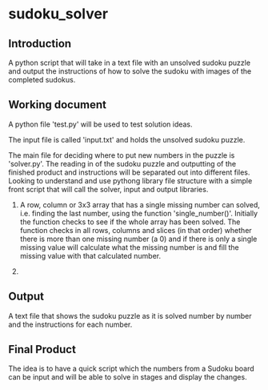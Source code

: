 # sudoku_solver

## Introduction

A python script that will take in a text file with an unsolved sudoku puzzle and output the instructions of how to solve the sudoku with images of the completed sudokus.

## Working document

A python file 'test.py' will be used to test solution ideas.

The input file is called 'input.txt' and holds the unsolved sudoku puzzle.

The main file for deciding where to put new numbers in the puzzle is 'solver.py'. The reading in of the sudoku puzzle and outputting of the finished product and instructions will be separated out into different files. Looking to understand and use pythong library file structure with a simple front script that will call the solver, input and output libraries.

1.  A row, column or 3x3 array that has a single missing number can solved, i.e. finding the last number, using the function 'single_number()'. Initially the function checks to see if the whole array has been solved. The function checks in all rows, columns and slices (in that order) whether there is more than one missing number (a 0) and if there is only a single missing value will calculate what the missing number is and fill the missing value with that calculated number.

2. 

## Output

A text file that shows the sudoku puzzle as it is solved number by number and the instructions for each number.

## Final Product

The idea is to have a quick script which the numbers from a Sudoku board can be input and will be able to solve in stages and display the changes.